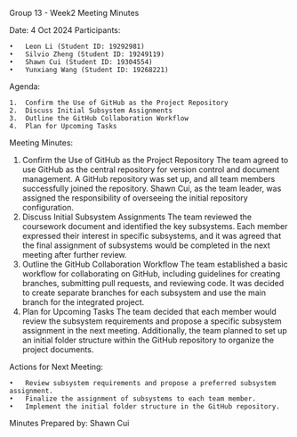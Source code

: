 Group 13 - Week2 Meeting Minutes

Date: 4 Oct 2024
Participants:

	•	Leon Li (Student ID: 19292981)
	•	Silvio Zheng (Student ID: 19249119)
	•	Shawn Cui (Student ID: 19304554)
	•	Yunxiang Wang (Student ID: 19268221)

Agenda:

	1.	Confirm the Use of GitHub as the Project Repository
	2.	Discuss Initial Subsystem Assignments
	3.	Outline the GitHub Collaboration Workflow
	4.	Plan for Upcoming Tasks

Meeting Minutes:

1.	Confirm the Use of GitHub as the Project Repository
The team agreed to use GitHub as the central repository for version control and document management. A GitHub repository was set up, and all team members successfully joined the repository. Shawn Cui, as the team leader, was assigned the responsibility of overseeing the initial repository configuration.
2.	Discuss Initial Subsystem Assignments
The team reviewed the coursework document and identified the key subsystems. Each member expressed their interest in specific subsystems, and it was agreed that the final assignment of subsystems would be completed in the next meeting after further review.
3.	Outline the GitHub Collaboration Workflow
The team established a basic workflow for collaborating on GitHub, including guidelines for creating branches, submitting pull requests, and reviewing code. It was decided to create separate branches for each subsystem and use the main branch for the integrated project.
4.	Plan for Upcoming Tasks
The team decided that each member would review the subsystem requirements and propose a specific subsystem assignment in the next meeting. Additionally, the team planned to set up an initial folder structure within the GitHub repository to organize the project documents.

Actions for Next Meeting:

	•	Review subsystem requirements and propose a preferred subsystem assignment.
	•	Finalize the assignment of subsystems to each team member.
	•	Implement the initial folder structure in the GitHub repository.

Minutes Prepared by: Shawn Cui